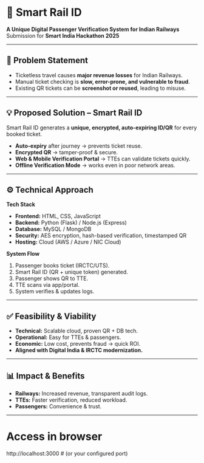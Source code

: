 # 🚆 Smart Rail ID  
**A Unique Digital Passenger Verification System for Indian Railways**  
Submission for **Smart India Hackathon 2025**

---

## 📌 Problem Statement
- Ticketless travel causes **major revenue losses** for Indian Railways.  
- Manual ticket checking is **slow, error-prone, and vulnerable to fraud**.  
- Existing QR tickets can be **screenshot or reused**, leading to misuse.  

---

## 💡 Proposed Solution – Smart Rail ID
Smart Rail ID generates a **unique, encrypted, auto-expiring ID/QR** for every booked ticket.  
- **Auto-expiry** after journey → prevents ticket reuse.  
- **Encrypted QR** → tamper-proof & secure.  
- **Web & Mobile Verification Portal** → TTEs can validate tickets quickly.  
- **Offline Verification Mode** → works even in poor network areas.  

---

## ⚙️ Technical Approach
**Tech Stack**  
- **Frontend:** HTML, CSS, JavaScript  
- **Backend:** Python (Flask) / Node.js (Express)  
- **Database:** MySQL / MongoDB  
- **Security:** AES encryption, hash-based verification, timestamped QR  
- **Hosting:** Cloud (AWS / Azure / NIC Cloud)  

**System Flow**  
1. Passenger books ticket (IRCTC/UTS).  
2. Smart Rail ID (QR + unique token) generated.  
3. Passenger shows QR to TTE.  
4. TTE scans via app/portal.  
5. System verifies & updates logs.  

---

## ✅ Feasibility & Viability
- **Technical:** Scalable cloud, proven QR + DB tech.  
- **Operational:** Easy for TTEs & passengers.  
- **Economic:** Low cost, prevents fraud → quick ROI.  
- **Aligned with Digital India & IRCTC modernization.**  

---

## 📊 Impact & Benefits
- **Railways:** Increased revenue, transparent audit logs.  
- **TTEs:** Faster verification, reduced workload.  
- **Passengers:** Convenience & trust.  

---



# Access in browser
http://localhost:3000   # (or your configured port)
